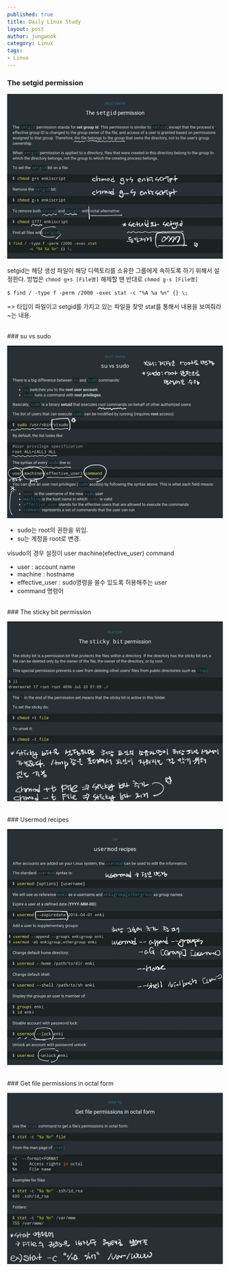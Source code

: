```yaml
---
published: true
title: Daily Linux Study
layout: post
author: jungwook
category: Linux
tags:
- Linux
---
```


### The setgid permission

![The setgid permission](../images/Linux_Permission_01.jpg "The setgid permission")

setgid는 해당 생성 파일이 해당 디렉토리를 소유한 그룹에게 속하도록 하기 위해서 설정한다. 방법은 `chmod g+s [File명]` 해제할 땐 반대로 `chmod g-s [File명]`

```{.bash}
$ find / -type f -perm /2000 -exec stat -c "%A %a %n" {} \;
```
=> 타입이 파일이고 setgid를 가지고 있는 파일을 찾앗 stat를 통해서 내용을 보여줘라~는 내용.

<BR>
### su vs sudo

![su vs sudo](../images/Linux_Permission_02.jpg "su vs sudo")

+ sudo는 root의 권한을 위임.
+ su는 계정을 root로 변경.

visudo의 경우 설정이
user machine(efective_user) command

+ user : account name
+ machine : hostname
+ effective_user : sudo명령을 쓸수 있도록 허용해주는 user
+ command 명령어

<BR>
### The sticky bit permission

![The sticky bit permission](../images/Linux_Permission_03.jpg "The sticky bit permission")

<BR>
### Usermod recipes

![Usermod recipes](../images/Linux_Permission_04.jpg "Usermod recipes")

<BR>
### Get file permissions in octal form

![Get file permissions in octal form](../images/Linux_Permission_05.jpg "Get file permissions in octal form")


